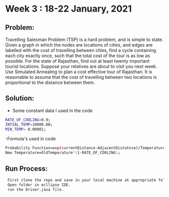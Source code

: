 # Week 3 : 18-22 January, 2021
## Problem:
Travelling Salesman Problem (TSP) is a hard problem, and is simple to state. Given a graph in
which the nodes are locations of cities, and edges are labelled with the cost of travelling between
cities, find a cycle containing each city exactly once, such that the total cost of the tour is as low
as possible.
For the state of Rajasthan, find out at least twenty important tourist locations. Suppose your
relatives are about to visit you next week. Use Simulated Annealing to plan a cost effective tour
of Rajasthan. It is reasonable to assume that the cost of travelling between two locations is
proportional to the distance between them.

## Solution:

 - Some constant data I used in the code 
```sh
RATE_OF_COOLING=0.9;
INTIAL_TEMP=10000.00;
MIN_TEMP= 0.00001;
```
-Formula's used in code
```sh
Probability Function=exp(currentDistance-AdjacentDistatnce)/Temperature;
New Temperature=OldTemperature*(1-RATE_OF_COOLING);
```

## Run Process:
```sh
 First clone the repo and save in your local machine at appropriate folder.
 Open folder in ecllipse IDE.
 run the Driver.java file.
```
